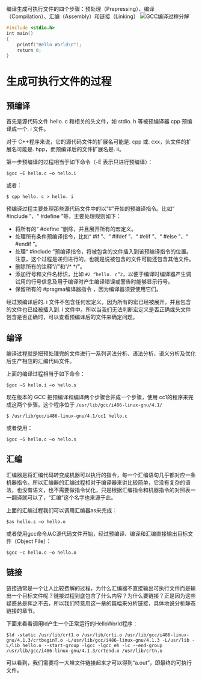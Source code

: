 编译生成可执行文件的四个步骤：预处理（Prepressing）、编译（Compilation）、汇编（Assembly）和链接（Linking）
![GCC编译过程分解](https://res.weread.qq.com/wrepub/CB_1Dg4wu4yp2VD6dD6bo_Image00013.jpg)

```c
#include <stdio.h>
int main()
{    
    printf("Hello World\n");    
    return 0;
}
```

# 生成可执行文件的过程

## 预编译

首先是源代码文件 hello. c 和相关的头文件，如 stdio. h 等被预编译器 cpp 预编译成一个. i 文件。

对于 C++程序来说，它的源代码文件的扩展名可能是. cpp 或. cxx，头文件的扩展名可能是. hpp，而预编译后的文件扩展名是. ii。

第一步预编译的过程相当于如下命令（-E 表示只进行预编译）：

```
$gcc –E hello.c –o hello.i
```

或者：

```
$ cpp hello. c > hello. i 
```

预编译过程主要处理那些源代码文件中的以“#”开始的预编译指令。比如“ #include ”、“ #define ”等，主要处理规则如下：

+ 将所有的“ #define ”删除，并且展开所有的宏定义。
+ 处理所有条件预编译指令，比如“ #if ”、“ #ifdef ”、“ #elif ”、“ #else ”、“ #endif ”。
+ 处理“ #include ”预编译指令，将被包含的文件插入到该预编译指令的位置。注意，这个过程是递归进行的，也就是说被包含的文件可能还包含其他文件。
+ 删除所有的注释“//”和“/* */”。
+ 添加行号和文件名标识，比如 `#2 “hello. c”2`，以便于编译时编译器产生调试用的行号信息及用于编译时产生编译错误或警告时能够显示行号。
+ 保留所有的 #pragma编译器指令 ，因为编译器须要使用它们。

经过预编译后的. i 文件不包含任何宏定义，因为所有的宏已经被展开，并且包含的文件也已经被插入到. i 文件中。所以当我们无法判断宏定义是否正确或头文件包含是否正确时，可以查看预编译后的文件来确定问题。

## 编译

编译过程就是把预处理完的文件进行一系列词法分析、语法分析、语义分析及优化后生产相应的汇编代码文件。

上面的编译过程相当于如下命令：

```
$gcc –S hello.i –o hello.s
```

现在版本的 GCC 把预编译和编译两个步骤合并成一个步骤，使用 cc1的程序来完成这两个步骤。这个程序位于 `/usr/lib/gcc/i486-linux-gnu/4.1/`

```
$ /usr/lib/gcc/i486-linux-gnu/4.1/cc1 hello.c
```

或者使用：

```
$gcc –S hello.c –o hello.s
```

## 汇编

汇编器是将汇编代码转变成机器可以执行的指令，每一个汇编语句几乎都对应一条机器指令。所以汇编器的汇编过程相对于编译器来讲比较简单，它没有复杂的语法，也没有语义，也不需要做指令优化，只是根据汇编指令和机器指令的对照表一一翻译就可以了，“汇编”这个名字也来源于此。

上面的汇编过程我们可以调用汇编器as来完成：

```
$as hello.s –o hello.o
```

或者使用gcc命令从C源代码文件开始，经过预编译、编译和汇编直接输出目标文件（Object File）：

```
$gcc –c hello.c –o hello.o
```

## 链接

链接通常是一个让人比较费解的过程，为什么汇编器不直接输出可执行文件而是输出一个目标文件呢？链接过程到底包含了什么内容？为什么要链接？正是因为这些疑惑总是挥之不去，所以我们特意用这一章的篇幅来分析链接，具体地说分析静态链接的章节。

下面来看看调用ld产生一个正常运行的HelloWorld程序：

```
$ld -static /usr/lib/crt1.o /usr/lib/crti.o /usr/lib/gcc/i486-linux-gnu/4.1.3/crtbeginT.o -L/usr/lib/gcc/i486-linux-gnu/4.1.3 -L/usr/lib -L/lib hello.o --start-group -lgcc -lgcc_eh -lc --end-group /usr/lib/gcc/i486-linux-gnu/4.1.3/crtend.o /usr/lib/crtn.o
```

可以看到，我们需要将一大堆文件链接起来才可以得到“a.out”，即最终的可执行文件。
